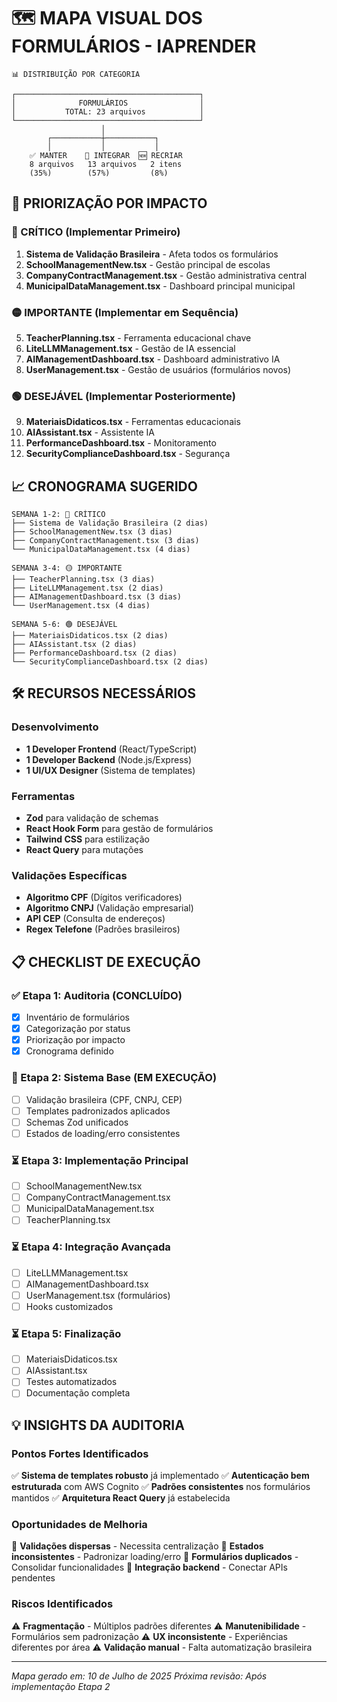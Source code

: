 # 🗺️ MAPA VISUAL DOS FORMULÁRIOS - IAPRENDER

```
📊 DISTRIBUIÇÃO POR CATEGORIA

┌─────────────────────────────────────────┐
│              FORMULÁRIOS                │
│           TOTAL: 23 arquivos            │
└─────────────────────────────────────────┘
                    │
        ┌───────────┼───────────┐
        │           │           │
    ✅ MANTER    🔄 INTEGRAR  🆕 RECRIAR
    8 arquivos   13 arquivos   2 itens
    (35%)        (57%)         (8%)
```

## 🎯 PRIORIZAÇÃO POR IMPACTO

### 🔴 CRÍTICO (Implementar Primeiro)
1. **Sistema de Validação Brasileira** - Afeta todos os formulários
2. **SchoolManagementNew.tsx** - Gestão principal de escolas
3. **CompanyContractManagement.tsx** - Gestão administrativa central
4. **MunicipalDataManagement.tsx** - Dashboard principal municipal

### 🟡 IMPORTANTE (Implementar em Sequência)
5. **TeacherPlanning.tsx** - Ferramenta educacional chave
6. **LiteLLMManagement.tsx** - Gestão de IA essencial
7. **AIManagementDashboard.tsx** - Dashboard administrativo IA
8. **UserManagement.tsx** - Gestão de usuários (formulários novos)

### 🟢 DESEJÁVEL (Implementar Posteriormente)
9. **MateriaisDidaticos.tsx** - Ferramentas educacionais
10. **AIAssistant.tsx** - Assistente IA
11. **PerformanceDashboard.tsx** - Monitoramento
12. **SecurityComplianceDashboard.tsx** - Segurança

## 📈 CRONOGRAMA SUGERIDO

```
SEMANA 1-2: 🔴 CRÍTICO
├── Sistema de Validação Brasileira (2 dias)
├── SchoolManagementNew.tsx (3 dias)
├── CompanyContractManagement.tsx (3 dias)
└── MunicipalDataManagement.tsx (4 dias)

SEMANA 3-4: 🟡 IMPORTANTE  
├── TeacherPlanning.tsx (3 dias)
├── LiteLLMManagement.tsx (2 dias)
├── AIManagementDashboard.tsx (3 dias)
└── UserManagement.tsx (4 dias)

SEMANA 5-6: 🟢 DESEJÁVEL
├── MateriaisDidaticos.tsx (2 dias)
├── AIAssistant.tsx (2 dias)
├── PerformanceDashboard.tsx (2 dias)
└── SecurityComplianceDashboard.tsx (2 dias)
```

## 🛠️ RECURSOS NECESSÁRIOS

### Desenvolvimento
- **1 Developer Frontend** (React/TypeScript)
- **1 Developer Backend** (Node.js/Express)
- **1 UI/UX Designer** (Sistema de templates)

### Ferramentas
- **Zod** para validação de schemas
- **React Hook Form** para gestão de formulários
- **Tailwind CSS** para estilização
- **React Query** para mutações

### Validações Específicas
- **Algoritmo CPF** (Dígitos verificadores)
- **Algoritmo CNPJ** (Validação empresarial)
- **API CEP** (Consulta de endereços)
- **Regex Telefone** (Padrões brasileiros)

## 📋 CHECKLIST DE EXECUÇÃO

### ✅ Etapa 1: Auditoria (CONCLUÍDO)
- [x] Inventário de formulários
- [x] Categorização por status
- [x] Priorização por impacto
- [x] Cronograma definido

### 🔄 Etapa 2: Sistema Base (EM EXECUÇÃO)
- [ ] Validação brasileira (CPF, CNPJ, CEP)
- [ ] Templates padronizados aplicados
- [ ] Schemas Zod unificados
- [ ] Estados de loading/erro consistentes

### ⏳ Etapa 3: Implementação Principal
- [ ] SchoolManagementNew.tsx
- [ ] CompanyContractManagement.tsx
- [ ] MunicipalDataManagement.tsx
- [ ] TeacherPlanning.tsx

### ⏳ Etapa 4: Integração Avançada
- [ ] LiteLLMManagement.tsx
- [ ] AIManagementDashboard.tsx
- [ ] UserManagement.tsx (formulários)
- [ ] Hooks customizados

### ⏳ Etapa 5: Finalização
- [ ] MateriaisDidaticos.tsx
- [ ] AIAssistant.tsx
- [ ] Testes automatizados
- [ ] Documentação completa

## 💡 INSIGHTS DA AUDITORIA

### Pontos Fortes Identificados
✅ **Sistema de templates robusto** já implementado
✅ **Autenticação bem estruturada** com AWS Cognito
✅ **Padrões consistentes** nos formulários mantidos
✅ **Arquitetura React Query** já estabelecida

### Oportunidades de Melhoria
🔄 **Validações dispersas** - Necessita centralização
🔄 **Estados inconsistentes** - Padronizar loading/erro
🔄 **Formulários duplicados** - Consolidar funcionalidades
🔄 **Integração backend** - Conectar APIs pendentes

### Riscos Identificados
⚠️ **Fragmentação** - Múltiplos padrões diferentes
⚠️ **Manutenibilidade** - Formulários sem padronização
⚠️ **UX inconsistente** - Experiências diferentes por área
⚠️ **Validação manual** - Falta automatização brasileira

---

*Mapa gerado em: 10 de Julho de 2025*
*Próxima revisão: Após implementação Etapa 2*